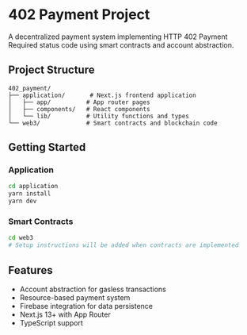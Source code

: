 # 402 Payment Project

A decentralized payment system implementing HTTP 402 Payment Required status code using smart contracts and account abstraction.

## Project Structure

```
402_payment/
├── application/       # Next.js frontend application
│   ├── app/          # App router pages
│   ├── components/   # React components
│   └── lib/          # Utility functions and types
└── web3/             # Smart contracts and blockchain code
```

## Getting Started

### Application

```bash
cd application
yarn install
yarn dev
```

### Smart Contracts

```bash
cd web3
# Setup instructions will be added when contracts are implemented
```

## Features

- Account abstraction for gasless transactions
- Resource-based payment system
- Firebase integration for data persistence
- Next.js 13+ with App Router
- TypeScript support